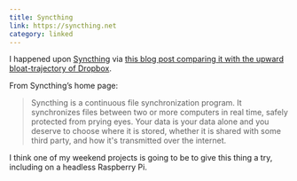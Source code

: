```yaml
---
title: Syncthing
link: https://syncthing.net
category: linked
---
```


I happened upon [Syncthing](https://syncthing.net) via
[this blog post comparing it with the upward bloat-trajectory of Dropbox](https://tonsky.me/blog/syncthing/).

From Syncthing’s home page:

> Syncthing is a continuous file synchronization program. It synchronizes files between two or more
> computers in real time, safely protected from prying eyes. Your data is your data alone and you
> deserve to choose where it is stored, whether it is shared with some third party, and how it's
> transmitted over the internet.

I think one of my weekend projects is going to be to give this thing a try, including on a headless
Raspberry Pi.
